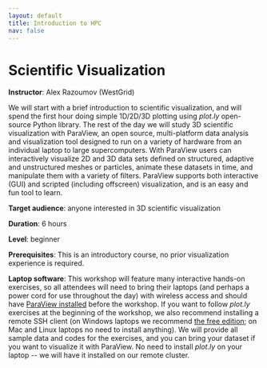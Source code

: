 ```yaml
---
layout: default
title: Introduction to HPC
nav: false
---
```


# Scientific Visualization

**Instructor**: Alex Razoumov (WestGrid)

We will start with a brief introduction to scientific visualization, and will spend the first hour doing
simple 1D/2D/3D plotting using *plot.ly* open-source Python library. The rest of the day we will study 3D
scientific visualization with ParaView, an open source, multi-platform data analysis and visualization
tool designed to run on a variety of hardware from an individual laptop to large supercomputers. With
ParaView users can interactively visualize 2D and 3D data sets defined on structured, adaptive and
unstructured meshes or particles, animate these datasets in time, and manipulate them with a variety of
filters. ParaView supports both interactive (GUI) and scripted (including offscreen) visualization, and
is an easy and fun tool to learn.

**Target audience**: anyone interested in 3D scientific visualization

<!-- **Course plan**: -->

**Duration**: 6 hours

**Level**: beginner

**Prerequisites**: This is an introductory course, no prior visualization experience is required. 

**Laptop software**: This workshop will feature many interactive hands-on exercises, so all attendees
will need to bring their laptops (and perhaps a power cord for use throughout the day) with wireless
access and should have <a href="https://www.paraview.org/download" target="_blank">ParaView installed</a>
before the workshop. If you want to follow *plot.ly* exercises at the beginning of the workshop, we also
recommend installing a remote SSH client (on Windows laptops we recommend <a
href="https://mobaxterm.mobatek.net/download.html" target="_blank">the free edition</a>; on Mac and Linux
laptops no need to install anything). We will provide all sample data and codes for the exercises, and
you can bring your dataset if you want to visualize it with ParaView. No need to install *plot.ly* on
your laptop -- we will have it installed on our remote cluster.
